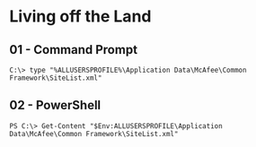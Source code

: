 # Living off the Land

## 01 - Command Prompt

```
C:\> type "%ALLUSERSPROFILE%\Application Data\McAfee\Common Framework\SiteList.xml"
```

## 02 - PowerShell

```
PS C:\> Get-Content "$Env:ALLUSERSPROFILE\Application Data\McAfee\Common Framework\SiteList.xml"
```